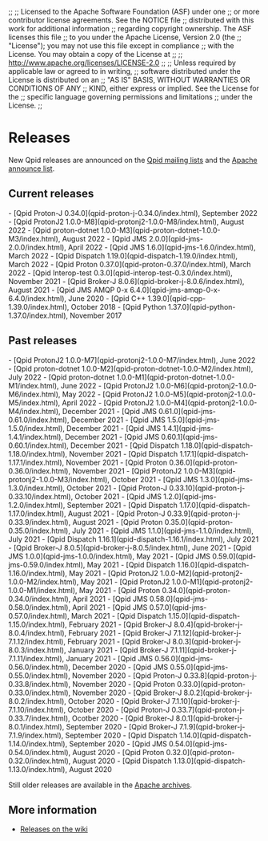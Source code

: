 ;;
;; Licensed to the Apache Software Foundation (ASF) under one
;; or more contributor license agreements.  See the NOTICE file
;; distributed with this work for additional information
;; regarding copyright ownership.  The ASF licenses this file
;; to you under the Apache License, Version 2.0 (the
;; "License"); you may not use this file except in compliance
;; with the License.  You may obtain a copy of the License at
;;
;;   http://www.apache.org/licenses/LICENSE-2.0
;;
;; Unless required by applicable law or agreed to in writing,
;; software distributed under the License is distributed on an
;; "AS IS" BASIS, WITHOUT WARRANTIES OR CONDITIONS OF ANY
;; KIND, either express or implied.  See the License for the
;; specific language governing permissions and limitations
;; under the License.
;;

# Releases

New Qpid releases are announced on the
[Qpid mailing lists]({{site_url}}/discussion.html#mailing-lists) and
the
[Apache announce list](http://mail-archives.apache.org/mod_mbox/www-announce/).

## Current releases

<div class="two-column" markdown="1">
 - [Qpid Proton-J 0.34.0](qpid-proton-j-0.34.0/index.html), September 2022
 - [Qpid ProtonJ2 1.0.0-M8](qpid-protonj2-1.0.0-M8/index.html), August 2022
 - [Qpid proton-dotnet 1.0.0-M3](qpid-proton-dotnet-1.0.0-M3/index.html), August 2022
 - [Qpid JMS 2.0.0](qpid-jms-2.0.0/index.html), April 2022
 - [Qpid JMS 1.6.0](qpid-jms-1.6.0/index.html), March 2022
 - [Qpid Dispatch 1.19.0](qpid-dispatch-1.19.0/index.html), March 2022
 - [Qpid Proton 0.37.0](qpid-proton-0.37.0/index.html), March 2022
 - [Qpid Interop-test 0.3.0](qpid-interop-test-0.3.0/index.html), November 2021
 - [Qpid Broker-J 8.0.6](qpid-broker-j-8.0.6/index.html), August 2021
 - [Qpid JMS AMQP 0-x 6.4.0](qpid-jms-amqp-0-x-6.4.0/index.html), June 2020
 - [Qpid C++ 1.39.0](qpid-cpp-1.39.0/index.html), October 2018
 - [Qpid Python 1.37.0](qpid-python-1.37.0/index.html), November 2017
</div>

## Past releases

<div class="two-column" markdown="1">
 - [Qpid ProtonJ2 1.0.0-M7](qpid-protonj2-1.0.0-M7/index.html), June 2022
 - [Qpid proton-dotnet 1.0.0-M2](qpid-proton-dotnet-1.0.0-M2/index.html), July 2022
 - [Qpid proton-dotnet 1.0.0-M1](qpid-proton-dotnet-1.0.0-M1/index.html), June 2022
 - [Qpid ProtonJ2 1.0.0-M6](qpid-protonj2-1.0.0-M6/index.html), May 2022
 - [Qpid ProtonJ2 1.0.0-M5](qpid-protonj2-1.0.0-M5/index.html), April 2022
 - [Qpid ProtonJ2 1.0.0-M4](qpid-protonj2-1.0.0-M4/index.html), December 2021
 - [Qpid JMS 0.61.0](qpid-jms-0.61.0/index.html), December 2021
 - [Qpid JMS 1.5.0](qpid-jms-1.5.0/index.html), December 2021
 - [Qpid JMS 1.4.1](qpid-jms-1.4.1/index.html), December 2021
 - [Qpid JMS 0.60.1](qpid-jms-0.60.1/index.html), December 2021
 - [Qpid Dispatch 1.18.0](qpid-dispatch-1.18.0/index.html), November 2021
 - [Qpid Dispatch 1.17.1](qpid-dispatch-1.17.1/index.html), November 2021
 - [Qpid Proton 0.36.0](qpid-proton-0.36.0/index.html), November 2021
 - [Qpid ProtonJ2 1.0.0-M3](qpid-protonj2-1.0.0-M3/index.html), October 2021
 - [Qpid JMS 1.3.0](qpid-jms-1.3.0/index.html), October 2021
 - [Qpid Proton-J 0.33.10](qpid-proton-j-0.33.10/index.html), October 2021
 - [Qpid JMS 1.2.0](qpid-jms-1.2.0/index.html), September 2021
 - [Qpid Dispatch 1.17.0](qpid-dispatch-1.17.0/index.html), August 2021
 - [Qpid Proton-J 0.33.9](qpid-proton-j-0.33.9/index.html), August 2021
 - [Qpid Proton 0.35.0](qpid-proton-0.35.0/index.html), July 2021
 - [Qpid JMS 1.1.0](qpid-jms-1.1.0/index.html), July 2021
 - [Qpid Dispatch 1.16.1](qpid-dispatch-1.16.1/index.html), July 2021
 - [Qpid Broker-J 8.0.5](qpid-broker-j-8.0.5/index.html), June 2021
 - [Qpid JMS 1.0.0](qpid-jms-1.0.0/index.html), May 2021
 - [Qpid JMS 0.59.0](qpid-jms-0.59.0/index.html), May 2021
 - [Qpid Dispatch 1.16.0](qpid-dispatch-1.16.0/index.html), May 2021
 - [Qpid ProtonJ2 1.0.0-M2](qpid-protonj2-1.0.0-M2/index.html), May 2021
 - [Qpid ProtonJ2 1.0.0-M1](qpid-protonj2-1.0.0-M1/index.html), May 2021
 - [Qpid Proton 0.34.0](qpid-proton-0.34.0/index.html), April 2021
 - [Qpid JMS 0.58.0](qpid-jms-0.58.0/index.html), April 2021
 - [Qpid JMS 0.57.0](qpid-jms-0.57.0/index.html), March 2021
 - [Qpid Dispatch 1.15.0](qpid-dispatch-1.15.0/index.html), February 2021
 - [Qpid Broker-J 8.0.4](qpid-broker-j-8.0.4/index.html), February 2021
 - [Qpid Broker-J 7.1.12](qpid-broker-j-7.1.12/index.html), February 2021
 - [Qpid Broker-J 8.0.3](qpid-broker-j-8.0.3/index.html), January 2021
 - [Qpid Broker-J 7.1.11](qpid-broker-j-7.1.11/index.html), January 2021
 - [Qpid JMS 0.56.0](qpid-jms-0.56.0/index.html), December 2020
 - [Qpid JMS 0.55.0](qpid-jms-0.55.0/index.html), November 2020
 - [Qpid Proton-J 0.33.8](qpid-proton-j-0.33.8/index.html), November 2020
 - [Qpid Proton 0.33.0](qpid-proton-0.33.0/index.html), November 2020
 - [Qpid Broker-J 8.0.2](qpid-broker-j-8.0.2/index.html), October 2020
 - [Qpid Broker-J 7.1.10](qpid-broker-j-7.1.10/index.html), October 2020
 - [Qpid Proton-J 0.33.7](qpid-proton-j-0.33.7/index.html), Ocotber 2020
 - [Qpid Broker-J 8.0.1](qpid-broker-j-8.0.1/index.html), September 2020
 - [Qpid Broker-J 7.1.9](qpid-broker-j-7.1.9/index.html), September 2020
 - [Qpid Dispatch 1.14.0](qpid-dispatch-1.14.0/index.html), September 2020
 - [Qpid JMS 0.54.0](qpid-jms-0.54.0/index.html), August 2020
 - [Qpid Proton 0.32.0](qpid-proton-0.32.0/index.html), August 2020
 - [Qpid Dispatch 1.13.0](qpid-dispatch-1.13.0/index.html), August 2020
</div>

Still older releases are available in the
[Apache archives](http://archive.apache.org/dist/qpid/).

## More information

 - [Releases on the wiki](https://cwiki.apache.org/confluence/display/qpid/Releases)
